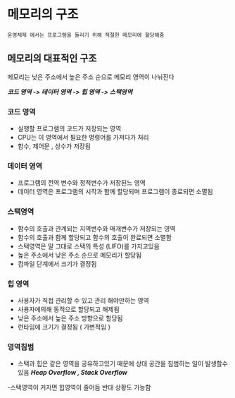 # 메모리의 구조
    운영체제 에서는 프로그램을 돌리기 위해 적절한 메모리에 할당해줌

## 메모리의 대표적인 구조
메모리는 낮은 주소에서 높은 주소 순으로 메모리 영역이 나눠진다

***코드 영역 -> 데이터 영역 -> 힙 영역 -> 스택영역***

### 코드 영역
- 실행할 프로그램의 코드가 저장되는 영역
- CPU는 이 영역에서 필요한 명령어를 가져다가 처리
- 함수, 제어문 , 상수가 저장됨

### 데이터 영역
- 프로그램의 전역 변수와 정적변수가 저장된느 영역
- 데이터 영역은 프로그램의 시작과 함께 할당되며 프로그램이 종료되면 소멸됨

### 스택영역
- 함수의 호출과 관계되는 지역변수와 매개변수가 저장되는 영역
- 함수의 호출과 함께 할당되고 함수의 호출이 완료되면 소멸함
- 스택영역은 말 그대로 스택의 특성 (LIFO)를 가지고있음
- 높은 주소에서 낮은 주소 순으로 메모리가 할당됨
- 컴파일 단계에서 크기가 결정됨

### 힙 영역
- 사용자가 직접 관리할 수 있고 관리 해야만하는 영역
- 사용자에의해 동적으로 할당되고 해제됨
- 낮은 주소에서 높은 주소 방향으로 할당됨
- 런타임에 크기가 결정됨 ( 가변적임 )


### 영역침범
- 스택과 힙은 같은 영역을 공유하고있기 때문에 상대 공간을 침범하는 일이 발생할수 있음 ***Heap Overflow , Stack Overflow***

-스택영역이 커지면 힙영역이 줄어듬 반대 상황도 가능함